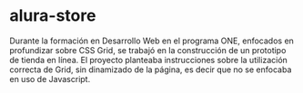 # alura-store
Durante la formación en Desarrollo Web en el programa ONE, enfocados en profundizar sobre CSS Grid, se trabajó en la construcción de un prototipo de tienda en línea. El proyecto planteaba instrucciones sobre la utilización correcta de Grid, sin dinamizado de la página, es decir que no se enfocaba en uso de Javascript.
